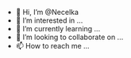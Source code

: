 - 👋 Hi, I’m @Necelka
- 👀 I’m interested in ...
- 🌱 I’m currently learning ...
- 💞️ I’m looking to collaborate on ...
- 📫 How to reach me ...

<!---
Necelka/Necelka is a ✨ special ✨ repository because its `README.md` (this file) appears on your GitHub profile.
You can click the Preview link to take a look at your changes.
--->
